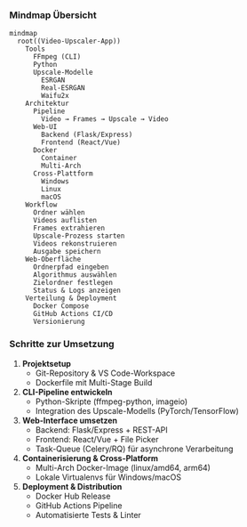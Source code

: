 ### Mindmap Übersicht

```mermaid
mindmap
  root((Video-Upscaler-App))
    Tools
      FFmpeg (CLI)
      Python
      Upscale-Modelle
        ESRGAN
        Real-ESRGAN
        Waifu2x
    Architektur
      Pipeline
        Video → Frames → Upscale → Video
      Web-UI
        Backend (Flask/Express)
        Frontend (React/Vue)
      Docker
        Container
        Multi-Arch
      Cross-Plattform
        Windows
        Linux
        macOS
    Workflow
      Ordner wählen
      Videos auflisten
      Frames extrahieren
      Upscale-Prozess starten
      Videos rekonstruieren
      Ausgabe speichern
    Web-Oberfläche
      Ordnerpfad eingeben
      Algorithmus auswählen
      Zielordner festlegen
      Status & Logs anzeigen
    Verteilung & Deployment
      Docker Compose
      GitHub Actions CI/CD
      Versionierung
```

### Schritte zur Umsetzung

1. **Projektsetup**  
   - Git-Repository & VS Code-Workspace  
   - Dockerfile mit Multi-Stage Build  
2. **CLI-Pipeline entwickeln**  
   - Python-Skripte (ffmpeg-python, imageio)  
   - Integration des Upscale-Modells (PyTorch/TensorFlow)  
3. **Web-Interface umsetzen**  
   - Backend: Flask/Express + REST-API  
   - Frontend: React/Vue + File Picker  
   - Task-Queue (Celery/RQ) für asynchrone Verarbeitung  
4. **Containerisierung & Cross-Platform**  
   - Multi-Arch Docker-Image (linux/amd64, arm64)  
   - Lokale Virtualenvs für Windows/macOS  
5. **Deployment & Distribution**  
   - Docker Hub Release  
   - GitHub Actions Pipeline  
   - Automatisierte Tests & Linter  

